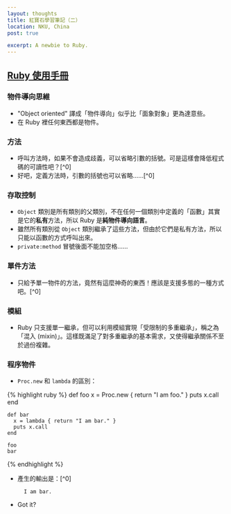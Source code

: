 ```yaml
---
layout: thoughts
title: 紅寶石學習筆記（二）
location: NKU, China
post: true

excerpt: A newbie to Ruby.
---
```


[Ruby 使用手冊](http://guides.ruby.tw/ruby/)
--------------------------------------------

### 物件導向思維 ####

- "Object oriented" 譯成「物件導向」似乎比「面象對象」更為達意些。
- 在 Ruby 裡任何東西都是物件。

### 方法 ###

- 呼叫方法時，如果不會造成歧義，可以省略引數的括號。可是這樣會降低程式碼的可讀性吧？[^0]
- 好吧，定義方法時，引數的括號也可以省略……[^0]

### 存取控制 ###

- `Object` 類別是所有類別的父類別，不在任何一個類別中定義的「函數」其實是它的**私有**方法，所以 Ruby 是**純物件導向語言**。
- 雖然所有類別從 `Object` 類別繼承了這些方法，但由於它們是私有方法，所以只能以函數的方式呼叫出來。
- `private:method` 冒號後面不能加空格……

### 單件方法 ###

- 只給予單一物件的方法，竟然有這麼神奇的東西！應該是支援多態的一種方式吧。[^0]

### 模組 ###

- Ruby 只支援單一繼承，但可以利用模組實現「受限制的多重繼承」，稱之為「混入 (mixin)」。這樣既滿足了對多重繼承的基本需求，又使得繼承關係不至於過份複雜。

### 程序物件 ###

- `Proc.new` 和 `lambda` 的區別：

{% highlight ruby %}
    def foo
      x = Proc.new { return "I am foo." }
      puts x.call
    end

    def bar
      x = lambda { return "I am bar." }
      puts x.call
    end

    foo
    bar
{% endhighlight %}

- 產生的輸出是：[^0]

        I am bar.

- Got it?
